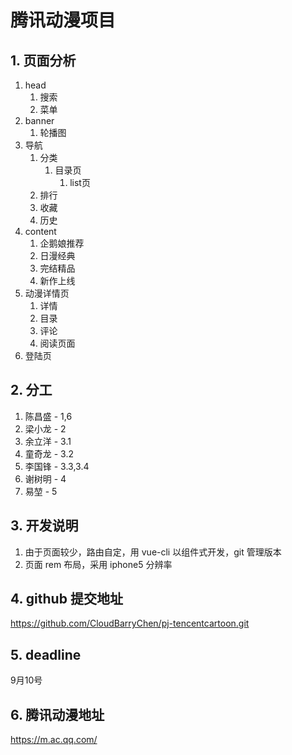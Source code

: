 # 腾讯动漫项目

## 1. 页面分析

1. head 
    1. 搜索
    2. 菜单
2. banner
    1. 轮播图
3. 导航
    1. 分类
        1. 目录页
            1. list页
    2. 排行
    3. 收藏
    4. 历史
4. content
    1. 企鹅娘推荐
    2. 日漫经典
    3. 完结精品
    4. 新作上线
5. 动漫详情页
    1. 详情
    2. 目录
    3. 评论
    4. 阅读页面
6. 登陆页

## 2. 分工

1. 陈昌盛 - 1,6
2. 梁小龙 - 2
3. 余立洋 - 3.1
4. 童奇龙 - 3.2
5. 李国锋 - 3.3,3.4
6. 谢树明 - 4
7. 易堃 - 5

## 3. 开发说明
1. 由于页面较少，路由自定，用 vue-cli 以组件式开发，git 管理版本
2. 页面 rem 布局，采用 iphone5 分辨率

## 4. github 提交地址
https://github.com/CloudBarryChen/pj-tencentcartoon.git

## 5. deadline
9月10号

## 6. 腾讯动漫地址
https://m.ac.qq.com/